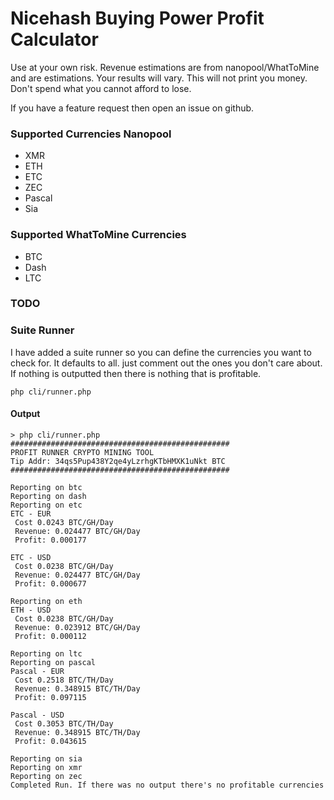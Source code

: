 # Nicehash Buying Power Profit Calculator

Use at your own risk. Revenue estimations are from nanopool/WhatToMine and are estimations. Your results will vary.
This will not print you money. Don't spend what you cannot afford to lose.

If you have a feature request then open an issue on github.

### Supported Currencies Nanopool
- XMR
- ETH
- ETC
- ZEC
- Pascal
- Sia

### Supported WhatToMine Currencies
- BTC
- Dash
- LTC

### TODO

### Suite Runner

I have added a suite runner so you can define the currencies you want to check for. It defaults to all.
just comment out the ones you don't care about. If nothing is outputted then there is nothing that is profitable.

```
php cli/runner.php
```


#### Output

```
> php cli/runner.php 
#################################################
PROFIT RUNNER CRYPTO MINING TOOL
Tip Addr: 34qs5Pup438Y2qe4yLzrhgKTbHMXK1uNkt BTC
#################################################

Reporting on btc
Reporting on dash
Reporting on etc
ETC - EUR
 Cost 0.0243 BTC/GH/Day
 Revenue: 0.024477 BTC/GH/Day
 Profit: 0.000177

ETC - USD
 Cost 0.0238 BTC/GH/Day
 Revenue: 0.024477 BTC/GH/Day
 Profit: 0.000677

Reporting on eth
ETH - USD
 Cost 0.0238 BTC/GH/Day
 Revenue: 0.023912 BTC/GH/Day
 Profit: 0.000112

Reporting on ltc
Reporting on pascal
Pascal - EUR
 Cost 0.2518 BTC/TH/Day
 Revenue: 0.348915 BTC/TH/Day
 Profit: 0.097115

Pascal - USD
 Cost 0.3053 BTC/TH/Day
 Revenue: 0.348915 BTC/TH/Day
 Profit: 0.043615

Reporting on sia
Reporting on xmr
Reporting on zec
Completed Run. If there was no output there's no profitable currencies
```

